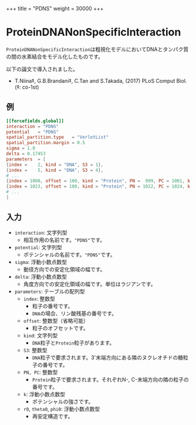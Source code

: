 +++
title = "PDNS"
weight = 30000
+++

# ProteinDNANonSpecificInteraction

`ProteinDNANonSpecificInteraction`は粗視化モデルにおいてDNAとタンパク質の間の水素結合をモデル化したものです。

以下の論文で導入されました。

- T.Niina‡, G.B.Brandani‡, C.Tan and S.Takada, (2017) PLoS Comput Biol. (‡: co-1st)

## 例

```toml
[[forcefields.global]]
interaction = "PDNS"
potential   = "PDNS"
spatial_partition.type   = "VerletList"
spatial_partition.margin = 0.5
sigma = 1.0
delta = 0.17453
parameters  = [
{index =    2, kind = "DNA", S3 = 1},
{index =    5, kind = "DNA", S3 = 4},
# ...
{index = 1000, offset = 100, kind = "Protein", PN =  999, PC = 1001, k = -1.2, r0 = 5.0, theta0 = 1.57, phi0 = 1.73},
{index = 1023, offset = 100, kind = "Protein", PN = 1022, PC = 1024, k = -1.2, r0 = 6.0, theta0 = 1.57, phi0 = 1.73},
# ...
]
```

## 入力

- `interaction`: 文字列型
  - 相互作用の名前です。`"PDNS"`です。
- `potential`: 文字列型
  - ポテンシャルの名前です。`"PDNS"`です。
- `sigma`: 浮動小数点数型
  - 動径方向での安定化領域の幅です。
- `delta`: 浮動小数点数型
  - 角度方向での安定化領域の幅です。単位はラジアンです。
- `parameters`: テーブルの配列型
  - `index`: 整数型
    - 粒子の番号です。
    - `DNA`の場合、リン酸残基の番号です。
  - `offset`: 整数型（省略可能）
    - 粒子のオフセットです。
  - `kind`: 文字列型
    - `DNA`粒子と`Protein`粒子があります。
  - `S3`: 整数型
    - `DNA`粒子で要求されます。3'末端方向にある隣のヌクレオチドの糖粒子の番号です。
  - `PN, PC`: 整数型
    - `Protein`粒子で要求されます。それぞれN-, C-末端方向の隣の粒子の番号です。
  - `k`: 浮動小数点数型
    - ポテンシャルの強さです。
  - `r0`, `theta0`, `phi0`: 浮動小数点数型
    - 再安定構造です。
